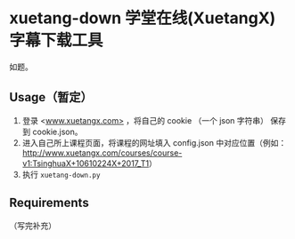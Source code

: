 # __xuetang-down__ 学堂在线(XuetangX)字幕下载工具

如题。

## Usage（暂定）

1. 登录 <www.xuetangx.com> ，将自己的 cookie （一个 json 字符串） 保存到 cookie.json。
2. 进入自己所上课程页面，将课程的网址填入 config.json 中对应位置（例如：<http://www.xuetangx.com/courses/course-v1:TsinghuaX+10610224X+2017_T1>）
3. 执行 `xuetang-down.py`

## Requirements

（写完补充）

